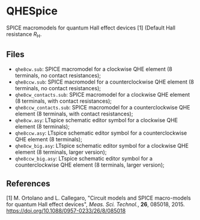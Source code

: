 # QHESpice
SPICE macromodels for quantum Hall effect devices [1] (Default Hall resistance $R_\mathrm{H}$.
## Files
- `qhe8cw.sub`: SPICE macromodel for a clockwise QHE element (8 terminals, no contact resistances);
- `qhe8ccw.sub`: SPICE macromodel for a counterclockwise QHE element (8 terminals, no contact resistances);
- `qhe8cw_contacts.sub`: SPICE macromodel for a clockwise QHE element (8 terminals, with contact resistances);
- `qhe8ccw_contacts.sub`: SPICE macromodel for a counterclockwise QHE element (8 terminals, with contact resistances);
- `qhe8cw.asy`: LTspice schematic editor symbol for a clockwise QHE element (8 terminals);
- `qhe8ccw.asy`: LTspice schematic editor symbol for a counterclockwise QHE element (8 terminals);
- `qhe8cw_big.asy`: LTspice schematic editor symbol for a clockwise QHE element (8 terminals, larger version);
- `qhe8ccw_big.asy`: LTspice schematic editor symbol for a counterclockwise QHE element (8 terminals, larger version);
## References
\[1\] M. Ortolano and L. Callegaro, "Circuit models and SPICE macro-models for quantum Hall effect devices", _Meas. Sci. Technol._, **26**, 085018, 2015. https://doi.org/10.1088/0957-0233/26/8/085018
